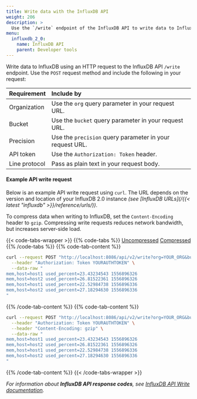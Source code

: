 ```yaml
---
title: Write data with the InfluxDB API
weight: 206
description: >
  Use the `/write` endpoint of the InfluxDB API to write data to InfluxDB.
menu:
  influxdb_2_0:
    name: InfluxDB API
    parent: Developer tools
---
```

Write data to InfluxDB using an HTTP request to the InfluxDB API `/write` endpoint.
Use the `POST` request method and include the following in your request:

| Requirement          | Include by                                               |
|:-----------          |:----------                                               |
| Organization         | Use the `org` query parameter in your request URL.       |
| Bucket               | Use the `bucket` query parameter in your request URL.    |
| Precision            | Use the `precision` query parameter in your request URL. |
| API token | Use the `Authorization: Token` header.                   |
| Line protocol        | Pass as plain text in your request body.                 |

#### Example API write request

Below is an example API write request using `curl`.
The URL depends on the version and location of your InfluxDB 2.0 instance _(see [InfluxDB URLs](/{{< latest "influxdb" >}}/reference/urls/))_.

To compress data when writing to InfluxDB, set the `Content-Encoding` header to `gzip`.
Compressing write requests reduces network bandwidth, but increases server-side load.

{{< code-tabs-wrapper >}}
{{% code-tabs %}}
[Uncompressed](#)
[Compressed](#)
{{% /code-tabs %}}
{{% code-tab-content %}}
```sh
curl --request POST "http://localhost:8086/api/v2/write?org=YOUR_ORG&bucket=YOUR_BUCKET&precision=s" \
  --header "Authorization: Token YOURAUTHTOKEN" \
  --data-raw "
mem,host=host1 used_percent=23.43234543 1556896326
mem,host=host2 used_percent=26.81522361 1556896326
mem,host=host1 used_percent=22.52984738 1556896336
mem,host=host2 used_percent=27.18294630 1556896336
"
```
{{% /code-tab-content %}}
{{% code-tab-content %}}
```bash
curl --request POST "http://localhost:8086/api/v2/write?org=YOUR_ORG&bucket=YOUR_BUCKET&precision=s" \
  --header "Authorization: Token YOURAUTHTOKEN" \
  --header "Content-Encoding: gzip" \
  --data-raw "
mem,host=host1 used_percent=23.43234543 1556896326
mem,host=host2 used_percent=26.81522361 1556896326
mem,host=host1 used_percent=22.52984738 1556896336
mem,host=host2 used_percent=27.18294630 1556896336
"
```
{{% /code-tab-content %}}
{{< /code-tabs-wrapper >}}

_For information about **InfluxDB API response codes**, see
[InfluxDB API Write documentation](/influxdb/v2.0/api/#operation/PostWrite)._
